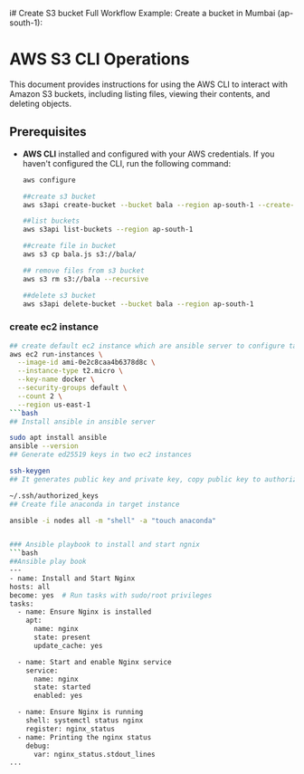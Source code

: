 i# Create S3 bucket
Full Workflow Example:
Create a bucket in Mumbai (ap-south-1):

# AWS S3 CLI Operations

This document provides instructions for using the AWS CLI to interact with Amazon S3 buckets, including listing files, viewing their contents, and deleting objects.

## Prerequisites

- **AWS CLI** installed and configured with your AWS credentials. If you haven't configured the CLI, run the following command:
  
  ```bash
  aws configure

  ##create s3 bucket
  aws s3api create-bucket --bucket bala --region ap-south-1 --create-bucket-configuration LocationConstraint=ap-south-1

  ##list buckets  
  aws s3api list-buckets --region ap-south-1

  ##create file in bucket
  aws s3 cp bala.js s3://bala/
  
  ## remove files from s3 bucket  
  aws s3 rm s3://bala --recursive
  
  ##delete s3 bucket
  aws s3api delete-bucket --bucket bala --region ap-south-1

### create ec2 instance
  ```bash
  ## create default ec2 instance which are ansible server to configure target server
  aws ec2 run-instances \
    --image-id ami-0e2c8caa4b6378d8c \
    --instance-type t2.micro \
    --key-name docker \
    --security-groups default \
    --count 2 \
    --region us-east-1
 ```bash
 ## Install ansible in ansible server
 
 sudo apt install ansible
 ansible --version
 ## Generate ed25519 keys in two ec2 instances
 
 ssh-keygen
 ## It generates public key and private key, copy public key to authorized_keys file /home/ubuntu/.ssh/id_ed25519.pub
 
 ~/.ssh/authorized_keys
 ## Create file anaconda in target instance

 ansible -i nodes all -m "shell" -a "touch anaconda" 
 

### Ansible playbook to install and start ngnix
```bash
##Ansible play book
---
- name: Install and Start Nginx
  hosts: all
  become: yes  # Run tasks with sudo/root privileges
  tasks:
    - name: Ensure Nginx is installed
      apt:
        name: nginx
        state: present
        update_cache: yes

    - name: Start and enable Nginx service
      service:
        name: nginx
        state: started
        enabled: yes

    - name: Ensure Nginx is running
      shell: systemctl status nginx
      register: nginx_status
    - name: Printing the nginx status
      debug:
        var: nginx_status.stdout_lines
...

